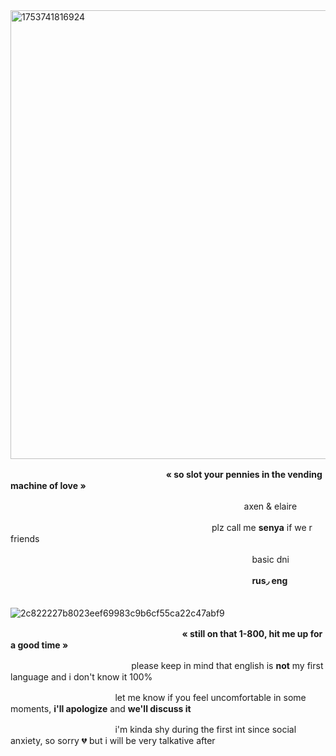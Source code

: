 <img width="3056" height="718" alt="1753741816924" src="https://github.com/user-attachments/assets/4c74d4ed-b6f2-4619-ad87-a82d222d0f8e" />

ㅤㅤㅤㅤㅤㅤㅤㅤㅤㅤㅤㅤㅤㅤㅤㅤㅤㅤㅤ **« so slot your pennies in the vending machine of love »**

ㅤㅤㅤㅤㅤㅤㅤㅤㅤㅤㅤㅤㅤㅤㅤㅤㅤㅤㅤㅤㅤㅤㅤㅤㅤㅤㅤㅤㅤaxen & elaire

ㅤㅤㅤㅤㅤㅤㅤㅤㅤㅤㅤㅤㅤㅤㅤㅤㅤㅤㅤㅤㅤㅤㅤㅤㅤplz call me **senya** if we r friends

ㅤㅤㅤㅤㅤㅤㅤㅤㅤㅤㅤㅤㅤㅤㅤㅤㅤㅤㅤㅤㅤㅤㅤㅤㅤㅤㅤㅤㅤㅤbasic dni

ㅤㅤㅤㅤㅤㅤㅤㅤㅤㅤㅤㅤㅤㅤㅤㅤㅤㅤㅤㅤㅤㅤㅤㅤㅤㅤㅤㅤㅤㅤ**rus◞ eng**

ㅤㅤㅤㅤㅤㅤㅤㅤㅤㅤㅤㅤㅤㅤㅤㅤㅤㅤㅤㅤㅤㅤㅤㅤㅤㅤㅤㅤㅤㅤㅤ![2c822227b8023eef69983c9b6cf55ca22c47abf9](https://github.com/user-attachments/assets/4cf3725a-8817-478f-ab9c-41ea8225d21a)

ㅤㅤㅤㅤㅤㅤㅤㅤㅤㅤㅤㅤㅤㅤㅤㅤㅤㅤㅤㅤㅤ **« still on that 1-800, hit me up for a good time »**

ㅤㅤㅤㅤㅤㅤㅤㅤㅤㅤㅤㅤㅤㅤㅤplease keep in mind that english is **not** my first language and i don't know it 100%

ㅤㅤㅤㅤㅤㅤㅤㅤㅤㅤㅤㅤㅤlet me know if you feel uncomfortable in some moments, **i'll apologize** and **we'll discuss it**

ㅤㅤㅤㅤㅤㅤㅤㅤㅤㅤㅤㅤㅤi'm kinda shy during the first int since social anxiety, so sorry 💔 but i will be very talkative after
